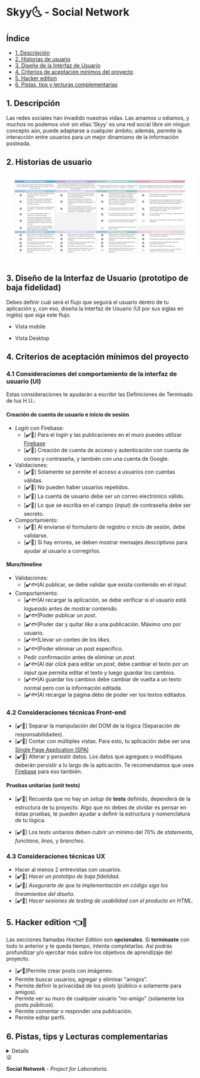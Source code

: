 # Skyy🌜 - Social Network

## Índice

* [1. Descripción](#1-Descripción)
* [2. Historias de usuario](#2-historias-de-usuario)
* [3. Diseño de la Interfaz de Usuario](#3-diseño-de-la-interfaz-de-usuario)
* [4. Criterios de aceptación mínimos del proyecto](#4-criterios-de-aceptación-mínimos-del-proyecto)
* [5. Hacker edition](#5-hacker-edition)
* [6. Pistas, tips y lecturas complementarias](#6-pistas-tips-y-lecturas-complementarias)

## 1. Descripción

Las redes sociales han invadido nuestras vidas. Las amamos u odiamos, y muchos no podemos
vivir sin ellas.'Skyy' es una red social libre sin ningun concepto aún, puede adaptarse a cualquier ámbito; 
además, permite la interacción entre usuarios para un mejor dinamismo de la información posteada.


<!-- ## 4. Definición del producto

* Quiénes son los principales usuarios de producto.
* Qué problema resuelve el producto / para qué le servirá a estos usuarios. -->

## 2. Historias de usuario
![img](https://github.com/mysticBel/LIM015-social-network/blob/main/src/images/historiasdeUsers_1.png)


## 3. Diseño de la Interfaz de Usuario (prototipo de baja fidelidad)

Debes definir cuál será el flujo que seguirá el usuario dentro de tu aplicación
y, con eso, diseña la Interfaz de Usuario (UI por sus siglas en inglés) que
siga este flujo.

* Vista mobile

    <!-- ![mobile](https://user-images.githubusercontent.com/32286663/56174616-ec9f6100-5fb8-11e9-9edb-d5ef7c251d9c.png) -->

* Vista Desktop

    <!-- ![desktop](https://user-images.githubusercontent.com/32286663/56174626-fcb74080-5fb8-11e9-8854-26e8d9c4e25f.png) -->
    
## 4. Criterios de aceptación mínimos del proyecto

### 4.1 Consideraciones del comportamiento de la interfaz de usuario (UI)

Estas consideraciones te ayudarán a escribir las Definiciones de Terminado de
tus H.U.:

#### Creación de cuenta de usuario e inicio de sesión

* _Login_ con Firebase:
  - [✔️🦔] Para el _login_ y las publicaciones en el muro puedes utilizar [Firebase](https://firebase.google.com/products/database/)
  - [✔️🦔] Creación de cuenta de acceso y autenticación con cuenta de correo y
    contraseña, y también con una cuenta de Google.
* Validaciones:
  - [✔️🦔] Solamente se permite el acceso a usuarios con cuentas válidas.
  - [✔️🦔] No pueden haber usuarios repetidos.
  - [✔️🦔] La cuenta de usuario debe ser un correo electrónico válido.
  - [✔️🦔] Lo que se escriba en el campo (_input_) de contraseña debe ser secreto.
* Comportamiento:
  - [✔️🦔] Al enviarse el formulario de registro o inicio de sesión, debe validarse.
  - [✔️🦔]  Si hay errores, se deben mostrar mensajes descriptivos para ayudar al
  usuario a corregirlos.

#### Muro/timeline

* Validaciones:
  - [✔️🐟]Al publicar, se debe validar que exista contenido en el _input_.
* Comportamiento:
  - [✔️🐟]Al recargar la aplicación, se debe verificar si el usuario está _logueado_
    antes de mostrar contenido.
  - [✔️🐟]Poder publicar un _post_.
  - [✔️🐟]Poder dar y quitar _like_ a una publicación. Máximo uno por usuario.
  - [✔️🐟]Llevar un conteo de los _likes_.
  - [✔️🐟]Poder eliminar un post específico.
  - Pedir confirmación antes de eliminar un _post_.
  - [✔️🐟]Al dar _click_ para editar un _post_, debe cambiar el texto por un _input_
    que permita editar el texto y luego guardar los cambios.
  - [✔️🐟]Al guardar los cambios debe cambiar de vuelta a un texto normal pero con la
    información editada.
  - [✔️🐟]Al recargar la página debo de poder ver los textos editados.

### 4.2 Consideraciones técnicas Front-end

* [✔️🦄] Separar la manipulación del DOM de la lógica (Separación de responsabilidades).
* [✔️🦄] Contar con múltiples vistas. Para esto, tu aplicación debe ser una
 [Single Page Application (SPA)](https://es.wikipedia.org/wiki/Single-page_application)
* [✔️🦄] Alterar y persistir datos. Los datos que agregues o modifiques deberán
  persistir a lo largo de la aplicación. Te recomendamos que uses
  [Firebase](https://firebase.google.com/) para eso también.

#### Pruebas unitarias (unit tests)

* [✔️🦊] Recuerda que no hay un _setup_ de **tests** definido, dependerá de
  la estructura de tu proyecto. Algo que no debes de olvidar es pensar en éstas
  pruebas, te pueden ayudar a definir la estructura y nomenclatura de tu lógica.

* [✔️🦊] Los tests unitarios deben cubrir un mínimo del 70% de _statements_, _functions_,
  _lines_, y _branches_.

### 4.3 Consideraciones técnicas UX

* Hacer al menos 2 entrevistas con usuarios.
* [✔️🦊] _Hacer un prototipo de baja fidelidad._
* [✔️🦊] _Asegurarte de que la implementación en código siga los lineamientos del
  diseño._
* [✔️🦊] _Hacer sesiones de _testing de usabilidad_ con el producto en HTML._


## 5. Hacker edition  👈👀

Las secciones llamadas _Hacker Edition_ son **opcionales**. Si **terminaste**
con todo lo anterior y te queda tiempo, intenta completarlas. Así podrás
profundizar y/o ejercitar más sobre los objetivos de aprendizaje del proyecto.

* [✔️🐉]Permite crear posts con imágenes.
* Permite buscar usuarios, agregar y eliminar "amigos".
* Permite definir la privacidad de los _posts_ (público o solamente para amigos).
* Permite ver su muro de cualquier usuario "no-amigo" (solamente los
  posts _públicos_).
* Permite comentar o responder una publicación.
* Permite editar perfil.


## 6. Pistas, tips y Lecturas complementarias
<details>

### Mobile first

El concepto de [mobile first](https://www.mediaclick.es/blog/diseno-web-responsive-design-y-la-importancia-del-mobile-first/)
hace referencia a un proceso de diseño y desarrollo donde partimos de cómo se ve
y cómo funciona la aplicación en un dispositivo móvil primero, y más adelante se
ve como adaptar la aplicación a pantallas progresivamente grandes y
características específicas del entorno desktop. Esto es en contraposición al
modelo tradicional, donde primero se diseñaban los websites (o webapps) para
desktop y después se trataba de _arrugar_ el diseño para que entre en pantallas
más chicas. La clave acá es asegurarse de que desde el principio diseñan usando
la vista _responsive_ de las herramientas de desarrollador (developer tools) del
navegador. De esa forma, partimos de cómo se ve y comporta la aplicación en una
pantalla y entorno móvil.


### Múltiples vistas

En proyectos anteriores nuestras aplicaciones habían estado compuestas de una
sola _vista_ principal (una sóla _página_). En este proyecto se introduce la
necesidad de tener que dividir nuestra interfaz en varias _vistas_ o _páginas_
y ofrecer una manera de navegar entre estas vistas. Este problema se puede
afrontar de muchas maneras: con archivos HTML independientes (cada uno con su
URL) y links tradicionales, manteniendo estado en memoria y rederizando
condicionalmente (sin refrescar la página), [manipulando el historial del
navegador](https://developer.mozilla.org/es/docs/DOM/Manipulando_el_historial_del_navegador)
con [`window.history`](https://developer.mozilla.org/es/docs/Web/API/Window/history).
En este proyecto te invitamos a explorar opciones y decidir una opción
de implementación.

### Escritura de datos

En los proyectos anteriores hemos consumido (leído) datos, pero todavía no
habíamos escrito datos (salvar cambios, crear datos, borrar, ...). En este
proyecto tendrás que crear (salvar) nuevos datos, así como leer, actualizar y
modificar datos existentes. Estos datos se podrán guardar de forma remota
usando [Firebase](https://firebase.google.com/).

Otras:



* [Modulos: Export](https://developer.mozilla.org/es/docs/Web/JavaScript/Referencia/Sentencias/export)
* [Modulos: Import](https://developer.mozilla.org/es/docs/Web/JavaScript/Referencia/Sentencias/import)
* [Diseño web, responsive design y la importancia del mobile first - Media Click](https://www.mediaclick.es/blog/diseno-web-responsive-design-y-la-importancia-del-mobile-first/)
* [Mobile First: el enfoque actual del diseño web móvil - 1and1](https://www.1and1.es/digitalguide/paginas-web/diseno-web/mobile-first-la-nueva-tendencia-del-diseno-web/)
* [Mobile First - desarrolloweb.com](https://desarrolloweb.com/articulos/mobile-first-responsive.html)
* [Mobile First - ZURB](https://zurb.com/word/mobile-first)
* [Mobile First Is NOT Mobile Only - Nielsen Norman Group](https://www.nngroup.com/articles/mobile-first-not-mobile-only/)
</details>😜

**Social Network** - _Project for Laboratoria._